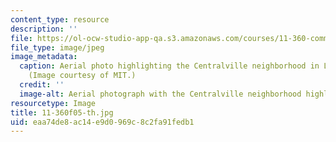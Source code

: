 ```yaml
---
content_type: resource
description: ''
file: https://ol-ocw-studio-app-qa.s3.amazonaws.com/courses/11-360-community-growth-and-land-use-planning-fall-2005/eaa74de8ac14e9d0969c8c2fa91fedb1_11-360f05-th.jpg
file_type: image/jpeg
image_metadata:
  caption: Aerial photo highlighting the Centralville neighborhood in Lowell, MA.
    (Image courtesy of MIT.)
  credit: ''
  image-alt: Aerial photograph with the Centralville neighborhood highlighted in pink.
resourcetype: Image
title: 11-360f05-th.jpg
uid: eaa74de8-ac14-e9d0-969c-8c2fa91fedb1
---
```

